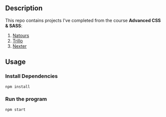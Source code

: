 ## Description

This repo contains projects I've completed from the course **Advanced CSS & SASS**:
  1. [Natours](https://tourage.netlify.app/)
  2. [Trillo](https://ollirt.netlify.app/)
  3. [Nexter](https://xtern.netlify.app/)
  


## Usage

### Install Dependencies
``` 
npm install 
```

### Run the program 
```
npm start
```
